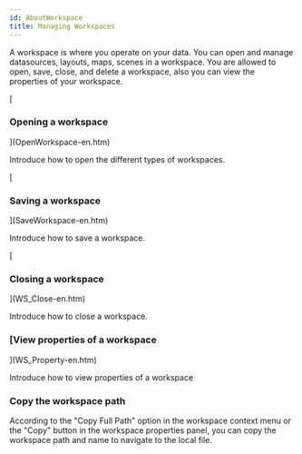 ```yaml
---
id: AboutWorkspace
title: Managing Workspaces
---
```

A workspace is where you operate on your data. You can open and manage datasources, layouts, maps, scenes in a workspace. You are allowed to open, save, close, and delete a workspace, also you can view the properties of your workspace.

[

### Opening a workspace

](OpenWorkspace-en.htm)

Introduce how to open the different types of workspaces.

[

### Saving a workspace

](SaveWorkspace-en.htm)

Introduce how to save a workspace.

[

### Closing a workspace

](WS_Close-en.htm)

Introduce how to close a workspace.

### [View properties of a workspace

](WS_Property-en.htm)

Introduce how to view properties of a workspace

### Copy the workspace path

According to the "Copy Full Path" option in the workspace context menu or the "Copy" button in the workspace properties panel, you can copy the workspace path and name to navigate to the local file.

